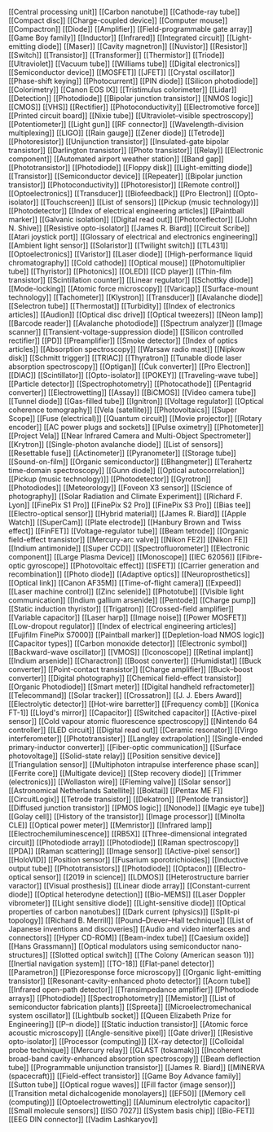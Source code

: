 [[Central processing unit]]
[[Carbon nanotube]]
[[Cathode-ray tube]]
[[Compact disc]]
[[Charge-coupled device]]
[[Computer mouse]]
[[Compactron]]
[[Diode]]
[[Amplifier]]
[[Field-programmable gate array]]
[[Game Boy family]]
[[Inductor]]
[[Infrared]]
[[Integrated circuit]]
[[Light-emitting diode]]
[[Maser]]
[[Cavity magnetron]]
[[Nuvistor]]
[[Resistor]]
[[Switch]]
[[Transistor]]
[[Transformer]]
[[Thermistor]]
[[Triode]]
[[Ultraviolet]]
[[Vacuum tube]]
[[Williams tube]]
[[Digital electronics]]
[[Semiconductor device]]
[[MOSFET]]
[[JFET]]
[[Crystal oscillator]]
[[Phase-shift keying]]
[[Photocurrent]]
[[PIN diode]]
[[Silicon photodiode]]
[[Colorimetry]]
[[Canon EOS IX]]
[[Tristimulus colorimeter]]
[[Lidar]]
[[Detection]]
[[Photodiode]]
[[Bipolar junction transistor]]
[[NMOS logic]]
[[CMOS]]
[[VHS]]
[[Rectifier]]
[[Photoconductivity]]
[[Electromotive force]]
[[Printed circuit board]]
[[Nixie tube]]
[[Ultraviolet–visible spectroscopy]]
[[Potentiometer]]
[[Light gun]]
[[RF connector]]
[[Wavelength-division multiplexing]]
[[LIGO]]
[[Rain gauge]]
[[Zener diode]]
[[Tetrode]]
[[Photoresistor]]
[[Unijunction transistor]]
[[Insulated-gate bipolar transistor]]
[[Darlington transistor]]
[[Photo transistor]]
[[Relay]]
[[Electronic component]]
[[Automated airport weather station]]
[[Band gap]]
[[Phototransistor]]
[[Photodiode]]
[[Floppy disk]]
[[Light-emitting diode]]
[[Transistor]]
[[Semiconductor device]]
[[Repeater]]
[[Bipolar junction transistor]]
[[Photoconductivity]]
[[Photoresistor]]
[[Remote control]]
[[Optoelectronics]]
[[Transducer]]
[[Biofeedback]]
[[Pro Electron]]
[[Opto-isolator]]
[[Touchscreen]]
[[List of sensors]]
[[Pickup (music technology)]]
[[Photodetector]]
[[Index of electrical engineering articles]]
[[Paintball marker]]
[[Galvanic isolation]]
[[Digital read out]]
[[Photoreflector]]
[[John N. Shive]]
[[Resistive opto-isolator]]
[[James R. Biard]]
[[Circuit Scribe]]
[[Atari joystick port]]
[[Glossary of electrical and electronics engineering]]
[[Ambient light sensor]]
[[Solaristor]]
[[Twilight switch]]
[[TL431]]
[[Optoelectronics]]
[[Varistor]]
[[Laser diode]]
[[High-performance liquid chromatography]]
[[Cold cathode]]
[[Optical mouse]]
[[Photomultiplier tube]]
[[Thyristor]]
[[Photonics]]
[[OLED]]
[[CD player]]
[[Thin-film transistor]]
[[Scintillation counter]]
[[Linear regulator]]
[[Schottky diode]]
[[Mode-locking]]
[[Atomic force microscopy]]
[[Varicap]]
[[Surface-mount technology]]
[[Tachometer]]
[[Klystron]]
[[Transducer]]
[[Avalanche diode]]
[[Selectron tube]]
[[Thermostat]]
[[Turbidity]]
[[Index of electronics articles]]
[[Audion]]
[[Optical disc drive]]
[[Optical tweezers]]
[[Neon lamp]]
[[Barcode reader]]
[[Avalanche photodiode]]
[[Spectrum analyzer]]
[[Image scanner]]
[[Transient-voltage-suppression diode]]
[[Silicon controlled rectifier]]
[[PD]]
[[Preamplifier]]
[[Smoke detector]]
[[Index of optics articles]]
[[Absorption spectroscopy]]
[[Warsaw radio mast]]
[[Nipkow disk]]
[[Schmitt trigger]]
[[TRIAC]]
[[Thyratron]]
[[Tunable diode laser absorption spectroscopy]]
[[Optigan]]
[[Ćuk converter]]
[[Pro Electron]]
[[DIAC]]
[[Scintillator]]
[[Opto-isolator]]
[[POKEY]]
[[Traveling-wave tube]]
[[Particle detector]]
[[Spectrophotometry]]
[[Photocathode]]
[[Pentagrid converter]]
[[Electrowetting]]
[[Assay]]
[[BiCMOS]]
[[Video camera tube]]
[[Tunnel diode]]
[[Gas-filled tube]]
[[Ignitron]]
[[Voltage regulator]]
[[Optical coherence tomography]]
[[Vela (satellite)]]
[[Photovoltaics]]
[[Super Scope]]
[[Fuse (electrical)]]
[[Quantum circuit]]
[[Movie projector]]
[[Rotary encoder]]
[[AC power plugs and sockets]]
[[Pulse oximetry]]
[[Photometer]]
[[Project Vela]]
[[Near Infrared Camera and Multi-Object Spectrometer]]
[[Krytron]]
[[Single-photon avalanche diode]]
[[List of sensors]]
[[Resettable fuse]]
[[Actinometer]]
[[Pyranometer]]
[[Storage tube]]
[[Sound-on-film]]
[[Organic semiconductor]]
[[Bhangmeter]]
[[Terahertz time-domain spectroscopy]]
[[Gunn diode]]
[[Optical autocorrelation]]
[[Pickup (music technology)]]
[[Photodetector]]
[[Gyrotron]]
[[Photodiodes]]
[[Meteorology]]
[[Foveon X3 sensor]]
[[Science of photography]]
[[Solar Radiation and Climate Experiment]]
[[Richard F. Lyon]]
[[FinePix S1 Pro]]
[[FinePix S2 Pro]]
[[FinePix S3 Pro]]
[[Bias tee]]
[[Electro-optical sensor]]
[[Hybrid material]]
[[James R. Biard]]
[[Apple Watch]]
[[SuperCam]]
[[Plate electrode]]
[[Hanbury Brown and Twiss effect]]
[[FinFET]]
[[Voltage-regulator tube]]
[[Beam tetrode]]
[[Organic field-effect transistor]]
[[Mercury-arc valve]]
[[Nikon FE2]]
[[Nikon FE]]
[[Indium antimonide]]
[[Super CCD]]
[[Spectrofluorometer]]
[[Electronic component]]
[[Large Plasma Device]]
[[Monoscope]]
[[IEC 62056]]
[[Fibre-optic gyroscope]]
[[Photovoltaic effect]]
[[ISFET]]
[[Carrier generation and recombination]]
[[Photo diode]]
[[Adaptive optics]]
[[Neuroprosthetics]]
[[Optical link]]
[[Canon AF35M]]
[[Time-of-flight camera]]
[[Expeed]]
[[Laser machine control]]
[[Zinc selenide]]
[[Phototube]]
[[Visible light communication]]
[[Indium gallium arsenide]]
[[Pentode]]
[[Charge pump]]
[[Static induction thyristor]]
[[Trigatron]]
[[Crossed-field amplifier]]
[[Variable capacitor]]
[[Laser harp]]
[[Image noise]]
[[Power MOSFET]]
[[Low-dropout regulator]]
[[Index of electrical engineering articles]]
[[Fujifilm FinePix S7000]]
[[Paintball marker]]
[[Depletion-load NMOS logic]]
[[Capacitor types]]
[[Carbon monoxide detector]]
[[Electronic symbol]]
[[Backward-wave oscillator]]
[[VMOS]]
[[Iconoscope]]
[[Retinal implant]]
[[Indium arsenide]]
[[Charactron]]
[[Boost converter]]
[[Humidistat]]
[[Buck converter]]
[[Point-contact transistor]]
[[Charge amplifier]]
[[Buck–boost converter]]
[[Digital photography]]
[[Chemical field-effect transistor]]
[[Organic Photodiode]]
[[Smart meter]]
[[Digital handheld refractometer]]
[[Telecommand]]
[[Solar tracker]]
[[Crossatron]]
[[J. J. Ebers Award]]
[[Electrolytic detector]]
[[Hot-wire barretter]]
[[Frequency comb]]
[[Konica FT-1]]
[[Lloyd's mirror]]
[[Capacitor]]
[[Switched capacitor]]
[[Active-pixel sensor]]
[[Cold vapour atomic fluorescence spectroscopy]]
[[Nintendo 64 controller]]
[[LED circuit]]
[[Digital read out]]
[[Ceramic resonator]]
[[Virgo interferometer]]
[[Phototransister]]
[[Langley extrapolation]]
[[Single-ended primary-inductor converter]]
[[Fiber-optic communication]]
[[Surface photovoltage]]
[[Solid-state relay]]
[[Position sensitive device]]
[[Triangulation sensor]]
[[Multiphoton intrapulse interference phase scan]]
[[Ferrite core]]
[[Multigate device]]
[[Step recovery diode]]
[[Trimmer (electronics)]]
[[Wollaston wire]]
[[Fleming valve]]
[[Solar sensor]]
[[Astronomical Netherlands Satellite]]
[[Boktai]]
[[Pentax ME F]]
[[CircuitLogix]]
[[Tetrode transistor]]
[[Dekatron]]
[[Pentode transistor]]
[[Diffused junction transistor]]
[[PMOS logic]]
[[Nonode]]
[[Magic eye tube]]
[[Golay cell]]
[[History of the transistor]]
[[Image processor]]
[[Minolta CLE]]
[[Optical power meter]]
[[Memristor]]
[[Infrared lamp]]
[[Electrochemiluminescence]]
[[RB5X]]
[[Three-dimensional integrated circuit]]
[[Photodiode array]]
[[Photodiode]]
[[Raman spectroscopy]]
[[PDA]]
[[Raman scattering]]
[[Image sensor]]
[[Active-pixel sensor]]
[[HoloVID]]
[[Position sensor]]
[[Fusarium sporotrichioides]]
[[Inductive output tube]]
[[Phototransistors]]
[[Photodiode]]
[[Optacon]]
[[Electro-optical sensor]]
[[2019 in science]]
[[LDMOS]]
[[Heterostructure barrier varactor]]
[[Visual prosthesis]]
[[Linear diode array]]
[[Constant-current diode]]
[[Optical heterodyne detection]]
[[Bio-MEMS]]
[[Laser Doppler vibrometer]]
[[Light sensitive diode]]
[[Light-sensitive diode]]
[[Optical properties of carbon nanotubes]]
[[Dark current (physics)]]
[[Split-pi topology]]
[[Richard B. Merrill]]
[[Pound–Drever–Hall technique]]
[[List of Japanese inventions and discoveries]]
[[Audio and video interfaces and connectors]]
[[Hyper CD-ROM]]
[[Beam-index tube]]
[[Caesium oxide]]
[[Hans Grassmann]]
[[Optical modulators using semiconductor nano-structures]]
[[Slotted optical switch]]
[[The Colony (American season 1)]]
[[Inertial navigation system]]
[[TO-18]]
[[Flat-panel detector]]
[[Parametron]]
[[Piezoresponse force microscopy]]
[[Organic light-emitting transistor]]
[[Resonant-cavity-enhanced photo detector]]
[[Acorn tube]]
[[Infrared open-path detector]]
[[Transimpedance amplifier]]
[[Photodiode arrays]]
[[Photodiode]]
[[Spectrophotometry]]
[[Memistor]]
[[List of semiconductor fabrication plants]]
[[Spreeta]]
[[Microelectromechanical system oscillator]]
[[Lightbulb socket]]
[[Queen Elizabeth Prize for Engineering]]
[[P–n diode]]
[[Static induction transistor]]
[[Atomic force acoustic microscopy]]
[[Angle-sensitive pixel]]
[[Gate driver]]
[[Resistive opto-isolator]]
[[Processor (computing)]]
[[X-ray detector]]
[[Colloidal probe technique]]
[[Mercury relay]]
[[GLAST (tokamak)]]
[[Incoherent broad-band cavity-enhanced absorption spectroscopy]]
[[Beam deflection tube]]
[[Programmable unijunction transistor]]
[[James R. Biard]]
[[MINERVA (spacecraft)]]
[[Field-effect transistor]]
[[Game Boy Advance family]]
[[Sutton tube]]
[[Optical rogue waves]]
[[Fill factor (image sensor)]]
[[Transition metal dichalcogenide monolayers]]
[[EF50]]
[[Memory cell (computing)]]
[[Optoelectrowetting]]
[[Aluminum electrolytic capacitor]]
[[Small molecule sensors]]
[[ISO 7027]]
[[System basis chip]]
[[Bio-FET]]
[[EEG DIN connector]]
[[Vadim Lashkaryov]]
